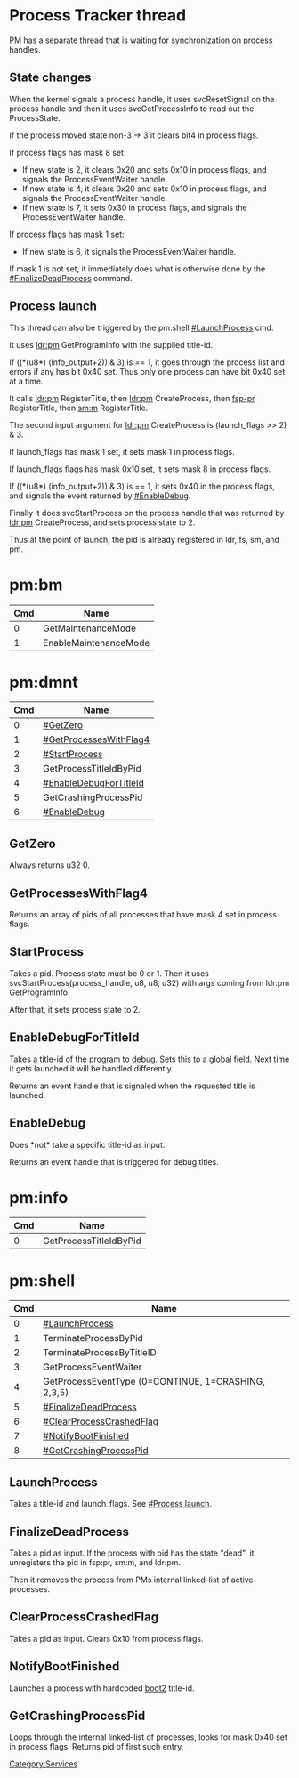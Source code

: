 # Process Tracker thread

PM has a separate thread that is waiting for synchronization on process
handles.

## State changes

When the kernel signals a process handle, it uses svcResetSignal on the
process handle and then it uses svcGetProcessInfo to read out the
ProcessState.

If the process moved state non-3 -\> 3 it clears bit4 in process flags.

If process flags has mask 8 set:

  - If new state is 2, it clears 0x20 and sets 0x10 in process flags,
    and signals the ProcessEventWaiter handle.
  - If new state is 4, it clears 0x20 and sets 0x10 in process flags,
    and signals the ProcessEventWaiter handle.
  - If new state is 7, it sets 0x30 in process flags, and signals the
    ProcessEventWaiter handle.

If process flags has mask 1 set:

  - If new state is 6, it signals the ProcessEventWaiter handle.

If mask 1 is not set, it immediately does what is otherwise done by the
[\#FinalizeDeadProcess](#FinalizeDeadProcess "wikilink") command.

## Process launch

This thread can also be triggered by the pm:shell
[\#LaunchProcess](#LaunchProcess "wikilink") cmd.

It uses [ldr:pm](Loader%20services.md "wikilink") GetProgramInfo with
the supplied title-id.

If ((\*(u8\*) (info\_output+2)) & 3) is == 1, it goes through the
process list and errors if any has bit 0x40 set. Thus only one process
can have bit 0x40 set at a time.

It calls [ldr:pm](Loader%20services.md "wikilink") RegisterTitle, then
[ldr:pm](Loader%20services.md "wikilink") CreateProcess, then
[fsp-pr](Filesystem%20services.md "wikilink") RegisterTitle, then
[sm:m](Services%20API.md "wikilink") RegisterTitle.

The second input argument for [ldr:pm](Loader%20services.md "wikilink")
CreateProcess is (launch\_flags \>\> 2) & 3.

If launch\_flags has mask 1 set, it sets mask 1 in process flags.

If launch\_flags flags has mask 0x10 set, it sets mask 8 in process
flags.

If ((\*(u8\*) (info\_output+2)) & 3) is == 1, it sets 0x40 in the
process flags, and signals the event returned by
[\#EnableDebug](#EnableDebug "wikilink").

Finally it does svcStartProcess on the process handle that was returned
by [ldr:pm](Loader%20services.md "wikilink") CreateProcess, and sets
process state to 2.

Thus at the point of launch, the pid is already registered in ldr, fs,
sm, and pm.

# pm:bm

| Cmd | Name                  |
| --- | --------------------- |
| 0   | GetMaintenanceMode    |
| 1   | EnableMaintenanceMode |

# pm:dmnt

| Cmd | Name                                                         |
| --- | ------------------------------------------------------------ |
| 0   | [\#GetZero](#GetZero "wikilink")                             |
| 1   | [\#GetProcessesWithFlag4](#GetProcessesWithFlag4 "wikilink") |
| 2   | [\#StartProcess](#StartProcess "wikilink")                   |
| 3   | GetProcessTitleIdByPid                                       |
| 4   | [\#EnableDebugForTitleId](#EnableDebugForTitleId "wikilink") |
| 5   | GetCrashingProcessPid                                        |
| 6   | [\#EnableDebug](#EnableDebug "wikilink")                     |

## GetZero

Always returns u32 0.

## GetProcessesWithFlag4

Returns an array of pids of all processes that have mask 4 set in
process flags.

## StartProcess

Takes a pid. Process state must be 0 or 1. Then it uses
svcStartProcess(process\_handle, u8, u8, u32) with args coming from
ldr:pm GetProgramInfo.

After that, it sets process state to 2.

## EnableDebugForTitleId

Takes a title-id of the program to debug. Sets this to a global field.
Next time it gets launched it will be handled differently.

Returns an event handle that is signaled when the requested title is
launched.

## EnableDebug

Does \*not\* take a specific title-id as input.

Returns an event handle that is triggered for debug titles.

# pm:info

| Cmd | Name                   |
| --- | ---------------------- |
| 0   | GetProcessTitleIdByPid |

# pm:shell

| Cmd | Name                                                             |
| --- | ---------------------------------------------------------------- |
| 0   | [\#LaunchProcess](#LaunchProcess "wikilink")                     |
| 1   | TerminateProcessByPid                                            |
| 2   | TerminateProcessByTitleID                                        |
| 3   | GetProcessEventWaiter                                            |
| 4   | GetProcessEventType (0=CONTINUE, 1=CRASHING, 2,3,5)              |
| 5   | [\#FinalizeDeadProcess](#FinalizeDeadProcess "wikilink")         |
| 6   | [\#ClearProcessCrashedFlag](#ClearProcessCrashedFlag "wikilink") |
| 7   | [\#NotifyBootFinished](#NotifyBootFinished "wikilink")           |
| 8   | [\#GetCrashingProcessPid](#GetCrashingProcessPid "wikilink")     |

## LaunchProcess

Takes a title-id and launch\_flags. See [\#Process
launch](#Process_launch "wikilink").

## FinalizeDeadProcess

Takes a pid as input. If the process with pid has the state "dead", it
unregisters the pid in fsp:pr, sm:m, and ldr:pm.

Then it removes the process from PMs internal linked-list of active
processes.

## ClearProcessCrashedFlag

Takes a pid as input. Clears 0x10 from process flags.

## NotifyBootFinished

Launches a process with hardcoded [boot2](Boot2.md "wikilink") title-id.

## GetCrashingProcessPid

Loops through the internal linked-list of processes, looks for mask 0x40
set in process flags. Returns pid of first such entry.

[Category:Services](Category:Services "wikilink")

